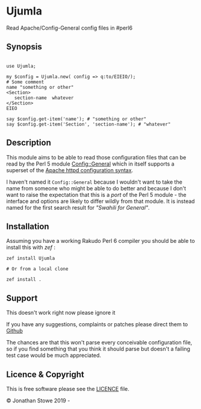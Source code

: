 # Ujumla

Read Apache/Config-General config files in #perl6

## Synopsis

```perl6

use Ujumla;

my $config = Ujumla.new( config => q:to/EIEIO/);
# Some comment
name "something or other"
<Section>
   section-name  whatever
</Section>
EIEO

say $config.get-item('name'); # "something or other"
say $config.get-item('Section', 'section-name'); # "whatever"

```


## Description

This module aims to be able to read those configuration files that can be read
by the Perl 5 module [Config::General](https://metacpan.org/release/Config-General)
which in itself supports a superset of the [Apache httpd configuration syntax](https://httpd.apache.org/docs/2.4/configuring.html#syntax).

I haven't named it ```Config::General``` because I wouldn't want to take the name from someone who might
be able to do better and because I don't want to raise the expectation that this is a *port* of the Perl 5
module - the interface and options are likely to differ wildly from that module.  It is instead named for
the first search result for *"Swahili for General"*.


## Installation

Assuming you have a working Rakudo Perl 6 compiler you should be able to install this with *zef* :

    zef install Ujumla

    # Or from a local clone

    zef install .


## Support

This doesn't work right now please ignore it

If you have any suggestions, complaints or patches please direct them to [Github](https://github.com/jonathanstowe/Ujumla/issues)

The chances are that this won't parse every conceivable configuration file, so if you find something that
you think it should parse but doesn't a failing test case would be much appreciated.


## Licence & Copyright

This is free software please see the [LICENCE](LICENCE) file.

© Jonathan Stowe 2019 - 


